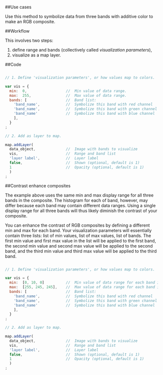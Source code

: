 ##Use cases  

Use this method to symbolize data from three bands with additive color to make an RGB composite.  

##Workflow   

This involves two steps:  

  1. define range and bands (collectively called _visualization parameters_),
  2. visualize as a map layer.  

##Code   

```js

// 1. Define 'visualization parameters', or how values map to colors.

var vis = {
  min:  0,                  //  Min value of data range.
  max:  255,                //  Max value of data range.
  bands: [                  //  Band list:
    'band_name',            //  Symbolize this band with red channel
    'band_name',            //  Symbolize this band with green channel
    'band_name'             //  Symbolize this band with blue channel
    ],          
  }
;

// 2. Add as layer to map.

map.addLayer(
  data_object,              //  Image with bands to visualize
  vis,                      //  Range and band list
  'layer label',            //  Layer label  
  false,                    //  Shown (optional, default is 1)  
  1                         //  Opacity (optional, default is 1)
  )
;

```

##Contrast enhance composites  

The example above uses the same min and max display range for all three bands in the composite. The histogram for each of band, however, may differ because each band may contain different data ranges. Using a single display range for all three bands will thus likely diminish the contrast of your composite.      

You can enhance the contrast of RGB composites by defining a different min and max for each band. Your visualization parameters will essentially contain three lists: list of min values, list of max values, list of bands. The first min value and first max value in the list will be applied to the first band, the second min value and second max value will be applied to the second band, and the third min value and third max value will be applied to the third band.   

```js

// 1. Define 'visualization parameters', or how values map to colors.

var vis = {
  min:  [0, 10, 0]          //  Min value of data range for each band in the list.
  max:  [255, 245, 245],    //  Max value of data range for each band in the list.
  bands: [                  //  Band list:
    'band_name',            //  Symbolize this band with red channel
    'band_name',            //  Symbolize this band with green channel
    'band_name'             //  Symbolize this band with blue channel
    ],          
  }
;

// 2. Add as layer to map.

map.addLayer(
  data_object,              //  Image with bands to visualize
  vis,                      //  Range and band list
  'layer label',            //  Layer label  
  false,                    //  Shown (optional, default is 1)  
  1                         //  Opacity (optional, default is 1)
  )
;

```
